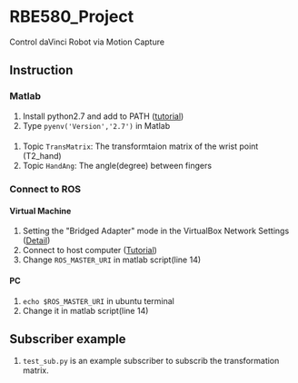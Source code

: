 # RBE580_Project
 Control daVinci Robot via Motion Capture
 
## Instruction
### Matlab
1. Install python2.7 and add to PATH ([tutorial](https://datascience.com.co/how-to-install-python-2-7-and-3-6-in-windows-10-add-python-path-281e7eae62a))
2. Type `pyenv('Version','2.7')` in Matlab
#### 
1. Topic `TransMatrix`: The transformtaion matrix of the wrist point (T2_hand)
2. Topic `HandAng`: The angle(degree) between fingers

### Connect to ROS
#### Virtual Machine
1. Setting the "Bridged Adapter" mode in the VirtualBox Network Settings ([Detail](https://www.mathworks.com/matlabcentral/answers/392422-cannot-connect-to-ros-master-running-on-virtual-machine))
2. Connect to host computer ([Tutorial](https://rachelhson.wordpress.com/2020/05/03/ros-in-window-matlab-how-to-connect-virtual-machine/))
3. Change `ROS_MASTER_URI` in matlab script(line 14)

#### PC
1. `echo $ROS_MASTER_URI` in ubuntu terminal
2. Change it in matlab script(line 14)

## Subscriber example
1. `test_sub.py` is an example subscriber to subscrib the transformation matrix.
